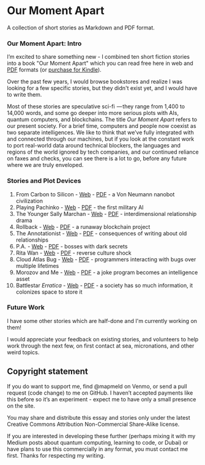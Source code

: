 # Our Moment Apart

A collection of short stories as Markdown and PDF format.

### Our Moment Apart: Intro

I’m excited to share something new - I combined ten short fiction stories into a book "Our Moment Apart" which you can read free here in web and <a href='https://github.com/mapmeld/our-moment-apart/raw/gh-pages/AllTogetherBook.pdf'>PDF</a>
formats (or <a href='https://www.amazon.com/dp/B075CWJX7X'>purchase for Kindle</a>).

Over the past few years, I would browse bookstores and realize I was looking for a few specific stories,
but they didn't exist yet, and I would have to write them.

Most of these stories are speculative sci-fi  — they range from 1,400 to 14,000 words, and some go deeper into more serious plots with AIs, quantum computers, and blockchains. The title *Our Moment Apart* refers to our present society. For a brief time, computers and people now coexist as two separate intelligences. We like to think that we’ve fully integrated with and connected through our machines, but if you look at the constant work to port real-world data around technical blockers, the languages and regions of the world ignored by tech companies, and our continued reliance on faxes and checks, you can see there is a lot to go, before any future where we are truly enveloped.

### Stories and Plot Devices

1. From Carbon to Silicon - <a href='https://github.com/mapmeld/our-moment-apart/blob/gh-pages/1-from-carbon/1-from-carbon.md'>Web</a> - <a href='https://github.com/mapmeld/our-moment-apart/raw/gh-pages/1-from-carbon/1-from-carbon.pdf'>PDF</a> - a Von Neumann nanobot civilization
2. Playing Pachinko - <a href='https://github.com/mapmeld/our-moment-apart/blob/gh-pages/2-pachinko/2-pachinko.md'>Web</a> - <a href='https://github.com/mapmeld/our-moment-apart/raw/gh-pages/2-pachinko/2-pachinko.pdf'>PDF</a> - the first military AI
3. The Younger Sally Marchan - <a href='https://github.com/mapmeld/our-moment-apart/blob/gh-pages/3-sally-marchan/3-sally-marchan.md'>Web</a> - <a href='https://github.com/mapmeld/our-moment-apart/raw/gh-pages/3-sally-marchan/3-sally-marchan.pdf'>PDF</a> - interdimensional relationship drama
4. Rollback - <a href='https://github.com/mapmeld/our-moment-apart/blob/gh-pages/4-rollback/4-rollback.md'>Web</a> - <a href='https://github.com/mapmeld/our-moment-apart/raw/gh-pages/4-rollback/4-rollback.pdf'>PDF</a> - a runaway blockchain project
5. The Annotationist - <a href='https://github.com/mapmeld/our-moment-apart/blob/gh-pages/5-annotationist/5-annotationist.md'>Web</a> - <a href='https://github.com/mapmeld/our-moment-apart/raw/gh-pages/5-annotationist/5-annotationist.pdf'>PDF</a> - consequences of writing about old relationships
6. P.A. - <a href='https://github.com/mapmeld/our-moment-apart/blob/gh-pages/6-pa/6-pa.md'>Web</a> - <a href='https://github.com/mapmeld/our-moment-apart/raw/gh-pages/6-pa/6-pa.pdf'>PDF</a> - bosses with dark secrets
7. Rita Wan - <a href='https://github.com/mapmeld/our-moment-apart/blob/gh-pages/7-rita-wan/7-rita-wan.md'>Web</a> - <a href='https://github.com/mapmeld/our-moment-apart/raw/gh-pages/7-rita-wan/7-rita-wan.pdf'>PDF</a> - reverse culture shock
8. Cloud Atlas Bug - <a href='https://github.com/mapmeld/our-moment-apart/blob/gh-pages/8-cloud/8-cloud.md'>Web</a> - <a href='https://github.com/mapmeld/our-moment-apart/raw/gh-pages/8-cloud/8-cloud.pdf'>PDF</a> - programmers interacting with bugs over multiple lifetimes
9. Morozov and Me - <a href='https://github.com/mapmeld/our-moment-apart/blob/gh-pages/9-morozov/9-morozov.md'>Web</a> - <a href='https://github.com/mapmeld/our-moment-apart/raw/gh-pages/9-morozov/9-morozov.pdf'>PDF</a> - a joke program becomes an intelligence asset
10. Battlestar *Erratica* - <a href='https://github.com/mapmeld/our-moment-apart/blob/gh-pages/10-battlestar/10-battlestar.md'>Web</a> - <a href='https://github.com/mapmeld/our-moment-apart/raw/gh-pages/10-battlestar/10-battlestar.pdf'>PDF</a> - a society has so much information, it colonizes space to store it

### Future Work

I have some other stories which are half-done and I'm currently working on them!

I would appreciate your feedback on existing stories, and volunteers to help work through the next few,
on first contact at sea, micronations, and other weird topics.

## Copyright statement

If you do want to support me, find @mapmeld on Venmo, or send a pull request (code change) to me on GitHub. I haven’t accepted payments like this before so it’s an experiment - expect me to have only a small presence on the site.

You may share and distribute this essay and stories only under the latest Creative Commons Attribution Non-Commercial Share-Alike license.

If you are interested in developing these further (perhaps mixing it with my Medium posts about quantum computing, learning to code, or Dubai) or have plans to use this commercially in any format, you must
contact me first.  Thanks for respecting my writing.
